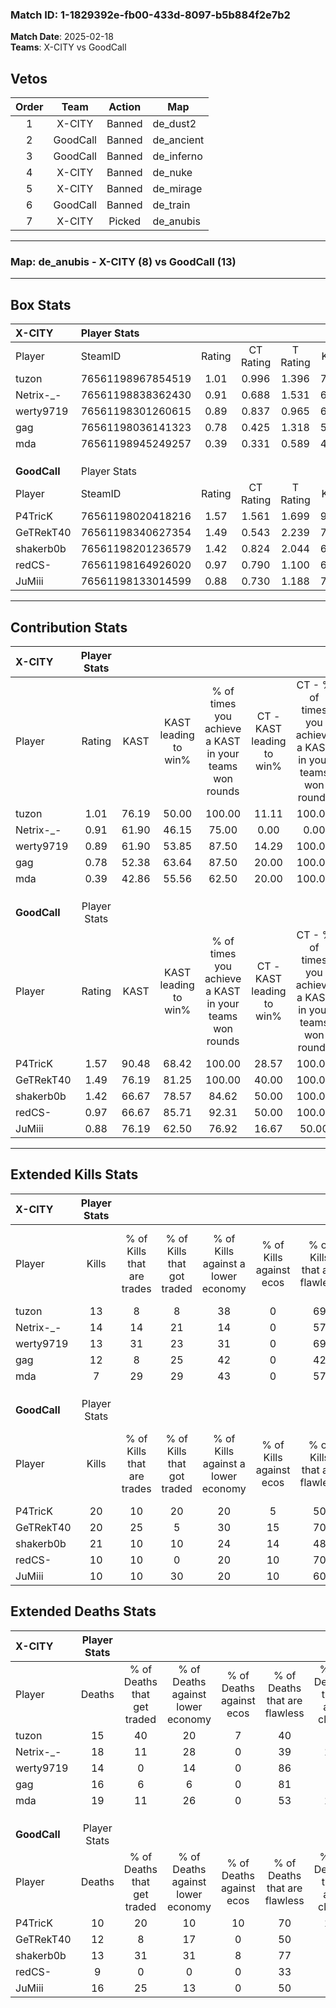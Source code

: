 ### Match ID: 1-1829392e-fb00-433d-8097-b5b884f2e7b2  
**Match Date**: 2025-02-18  
**Teams**: X-CITY vs GoodCall  

## Vetos  

| Order | Team | Action | Map |
| :---: | :--: | :----: | --- |
| 1 | X-CITY | Banned | de_dust2 |
| 2 | GoodCall | Banned | de_ancient |
| 3 | GoodCall | Banned | de_inferno |
| 4 | X-CITY | Banned | de_nuke |
| 5 | X-CITY | Banned | de_mirage |
| 6 | GoodCall | Banned | de_train |
| 7 | X-CITY | Picked | de_anubis |

---  

### **Map**: de_anubis - X-CITY (8) vs GoodCall (13)  
---  

## Box Stats  

| **X-CITY**   | Player Stats      |        |           |          |       |       |       |         |        |      |     |
| :- | :- | :-: | :-: | :-: | :-: | :-: | :-: | :-: | :-: | :-: | :-: |
| Player       | SteamID           | Rating | CT Rating | T Rating | KAST  |  ADR  | Kills | Assists | Deaths | K/D  | HS% |
| tuzon        | 76561198967854519 |  1.01  |   0.996   |  1.396   | 76.19 | 69.9  |  13   |    4    |   15   | 0.87 | 53  |
| Netrix-_-    | 76561198838362430 |  0.91  |   0.688   |  1.531   | 61.90 | 83.4  |  14   |    3    |   18   | 0.78 | 78  |
| werty9719    | 76561198301260615 |  0.89  |   0.837   |  0.965   | 61.90 | 55.7  |  13   |    4    |   14   | 0.93 | 23  |
| gag          | 76561198036141323 |  0.78  |   0.425   |  1.318   | 52.38 | 73.8  |  12   |    3    |   16   | 0.75 | 75  |
| mda          | 76561198945249257 |  0.39  |   0.331   |  0.589   | 42.86 | 59.9  |   7   |    4    |   19   | 0.37 | 71  |
|              |                   |        |           |          |       |       |       |         |        |      |     |
|              |                   |        |           |          |       |       |       |         |        |      |     |
|              |                   |        |           |          |       |       |       |         |        |      |     |
| **GoodCall** | Player Stats      |        |           |          |       |       |       |         |        |      |     |
| Player       | SteamID           | Rating | CT Rating | T Rating | KAST  |  ADR  | Kills | Assists | Deaths | K/D  | HS% |
| P4TricK      | 76561198020418216 |  1.57  |   1.561   |  1.699   | 90.48 | 83.5  |  20   |    3    |   10   | 2.00 | 55  |
| GeTRekT40    | 76561198340627354 |  1.49  |   0.543   |  2.239   | 76.19 | 103.5 |  20   |    4    |   12   | 1.67 | 55  |
| shakerb0b    | 76561198201236579 |  1.42  |   0.824   |  2.044   | 66.67 | 101.5 |  21   |    2    |   13   | 1.62 | 71  |
| redCS-       | 76561198164926020 |  0.97  |   0.790   |  1.100   | 66.67 | 65.8  |  10   |    5    |   9    | 1.11 | 20  |
| JuMiii       | 76561198133014599 |  0.88  |   0.730   |  1.188   | 76.19 | 65.8  |  10   |   10    |   16   | 0.63 | 20  |
---  

## Contribution Stats  

| **X-CITY**   | Player Stats |       |                      |                                                        |                           |                                                             |                          |                                                            |
| :- | :-: | :-: | :-: | :-: | :-: | :-: | :-: | :-: |
| Player       |    Rating    | KAST  | KAST leading to win% | % of times you achieve a KAST in your teams won rounds | CT - KAST leading to win% | CT - % of times you achieve a KAST in your teams won rounds | T - KAST leading to win% | T - % of times you achieve a KAST in your teams won rounds |
| tuzon        |     1.01     | 76.19 |        50.00         |                         100.00                         |           11.11           |                           100.00                            |          100.00          |                           100.00                           |
| Netrix-_-    |     0.91     | 61.90 |        46.15         |                         75.00                          |           0.00            |                            0.00                             |          85.71           |                           85.71                            |
| werty9719    |     0.89     | 61.90 |        53.85         |                         87.50                          |           14.29           |                           100.00                            |          100.00          |                           85.71                            |
| gag          |     0.78     | 52.38 |        63.64         |                         87.50                          |           20.00           |                           100.00                            |          100.00          |                           85.71                            |
| mda          |     0.39     | 42.86 |        55.56         |                         62.50                          |           20.00           |                           100.00                            |          100.00          |                           57.14                            |
|              |              |       |                      |                                                        |                           |                                                             |                          |                                                            |
|              |              |       |                      |                                                        |                           |                                                             |                          |                                                            |
|              |              |       |                      |                                                        |                           |                                                             |                          |                                                            |
| **GoodCall** | Player Stats |       |                      |                                                        |                           |                                                             |                          |                                                            |
| Player       |    Rating    | KAST  | KAST leading to win% | % of times you achieve a KAST in your teams won rounds | CT - KAST leading to win% | CT - % of times you achieve a KAST in your teams won rounds | T - KAST leading to win% | T - % of times you achieve a KAST in your teams won rounds |
| P4TricK      |     1.57     | 90.48 |        68.42         |                         100.00                         |           28.57           |                           100.00                            |          91.67           |                           100.00                           |
| GeTRekT40    |     1.49     | 76.19 |        81.25         |                         100.00                         |           40.00           |                           100.00                            |          100.00          |                           100.00                           |
| shakerb0b    |     1.42     | 66.67 |        78.57         |                         84.62                          |           50.00           |                           100.00                            |          90.00           |                           81.82                            |
| redCS-       |     0.97     | 66.67 |        85.71         |                         92.31                          |           50.00           |                           100.00                            |          100.00          |                           90.91                            |
| JuMiii       |     0.88     | 76.19 |        62.50         |                         76.92                          |           16.67           |                            50.00                            |          90.00           |                           81.82                            |
---  

## Extended Kills Stats  

| **X-CITY**   | Player Stats |                            |                            |                                    |                         |                              |                                 |                                       |                    |           |
| :- | :-: | :-: | :-: | :-: | :-: | :-: | :-: | :-: | :-: | :-: |
| Player       |    Kills     | % of Kills that are trades | % of Kills that got traded | % of Kills against a lower economy | % of Kills against ecos | % of Kills that are flawless | % of Kills that are close duels | % of Kills that are assisted by flash | Pistol Round Kills | AWP Kills |
| tuzon        |      13      |             8              |             8              |                 38                 |            0            |              69              |                0                |                   0                   |         0          |     1     |
| Netrix-_-    |      14      |             14             |             21             |                 14                 |            0            |              57              |                7                |                   7                   |         0          |     5     |
| werty9719    |      13      |             31             |             23             |                 31                 |            0            |              69              |                0                |                   0                   |         5          |     2     |
| gag          |      12      |             8              |             25             |                 42                 |            0            |              42              |                0                |                   8                   |         0          |     1     |
| mda          |      7       |             29             |             29             |                 43                 |            0            |              57              |               14                |                  14                   |         0          |     0     |
|              |              |                            |                            |                                    |                         |                              |                                 |                                       |                    |           |
|              |              |                            |                            |                                    |                         |                              |                                 |                                       |                    |           |
|              |              |                            |                            |                                    |                         |                              |                                 |                                       |                    |           |
| **GoodCall** | Player Stats |                            |                            |                                    |                         |                              |                                 |                                       |                    |           |
| Player       |    Kills     | % of Kills that are trades | % of Kills that got traded | % of Kills against a lower economy | % of Kills against ecos | % of Kills that are flawless | % of Kills that are close duels | % of Kills that are assisted by flash | Pistol Round Kills | AWP Kills |
| P4TricK      |      20      |             10             |             20             |                 20                 |            5            |              50              |                5                |                   0                   |         0          |     0     |
| GeTRekT40    |      20      |             25             |             5              |                 30                 |           15            |              70              |                5                |                   0                   |         0          |     4     |
| shakerb0b    |      21      |             10             |             10             |                 24                 |           14            |              48              |                5                |                   5                   |         0          |     1     |
| redCS-       |      10      |             10             |             0              |                 20                 |           10            |              70              |                0                |                   0                   |         4          |     0     |
| JuMiii       |      10      |             10             |             30             |                 20                 |           10            |              60              |               30                |                   0                   |         0          |     0     |
## Extended Deaths Stats  

| **X-CITY**   | Player Stats |                             |                                   |                          |                               |                            |                           |               |
| :- | :-: | :-: | :-: | :-: | :-: | :-: | :-: | :-: |
| Player       |    Deaths    | % of Deaths that get traded | % of Deaths against lower economy | % of Deaths against ecos | % of Deaths that are flawless | % of Deaths that are close | % of Deaths while blinded | Deaths to AWP |
| tuzon        |      15      |             40              |                20                 |            7             |              40               |             7              |             7             |       1       |
| Netrix-_-    |      18      |             11              |                28                 |            0             |              39               |             11             |             0             |       2       |
| werty9719    |      14      |              0              |                14                 |            0             |              86               |             0              |             0             |       0       |
| gag          |      16      |              6              |                 6                 |            0             |              81               |             6              |             0             |       0       |
| mda          |      19      |             11              |                26                 |            0             |              53               |             11             |             0             |       1       |
|              |              |                             |                                   |                          |                               |                            |                           |               |
|              |              |                             |                                   |                          |                               |                            |                           |               |
|              |              |                             |                                   |                          |                               |                            |                           |               |
| **GoodCall** | Player Stats |                             |                                   |                          |                               |                            |                           |               |
| Player       |    Deaths    | % of Deaths that get traded | % of Deaths against lower economy | % of Deaths against ecos | % of Deaths that are flawless | % of Deaths that are close | % of Deaths while blinded | Deaths to AWP |
| P4TricK      |      10      |             20              |                10                 |            10            |              70               |             10             |             0             |       2       |
| GeTRekT40    |      12      |              8              |                17                 |            0             |              50               |             0              |            17             |       0       |
| shakerb0b    |      13      |             31              |                31                 |            8             |              77               |             8              |             8             |       1       |
| redCS-       |      9       |              0              |                 0                 |            0             |              33               |             0              |             0             |       1       |
| JuMiii       |      16      |             25              |                13                 |            0             |              50               |             0              |             0             |       1       |
